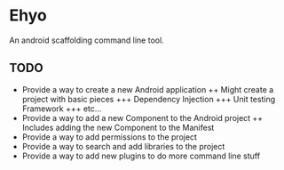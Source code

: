 Ehyo
====
An android scaffolding command line tool.

TODO
----
+ Provide a way to create a new Android application
++ Might create a project with basic pieces
+++ Dependency Injection
+++ Unit testing Framework
+++ etc...
+ Provide a way to add a new Component to the Android project 
++ Includes adding the new Component to the Manifest
+ Provide a way to add permissions to the project
+ Provide a way to search and add libraries to the project
+ Provide a way to add new plugins to do more command line stuff
